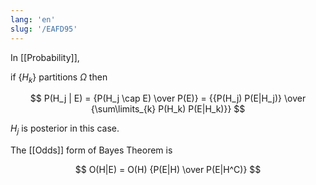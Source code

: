 ```yaml
---
lang: 'en'
slug: '/EAFD95'
---
```


In [[Probability]],

if $\{H_k\}$ partitions $\Omega$ then

$$
P(H_j | E) = {P(H_j \cap E) \over P(E)} = {{P(H_j) P(E|H_j)} \over {\sum\limits_{k} P(H_k) P(E|H_k)}}
$$

$H_j$ is posterior in this case.

The [[Odds]] form of Bayes Theorem is

$$
O(H|E) = O(H) {P(E|H) \over P(E|H^C)}
$$
